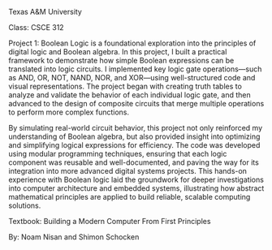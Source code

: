 Texas A&M University

Class: CSCE 312


Project 1: Boolean Logic is a foundational exploration into the principles of digital logic and Boolean algebra. In this project, I built a practical framework to demonstrate how simple Boolean expressions can be translated into logic circuits. I implemented key logic gate operations—such as AND, OR, NOT, NAND, NOR, and XOR—using well-structured code and visual representations. The project began with creating truth tables to analyze and validate the behavior of each individual logic gate, and then advanced to the design of composite circuits that merge multiple operations to perform more complex functions.

By simulating real-world circuit behavior, this project not only reinforced my understanding of Boolean algebra, but also provided insight into optimizing and simplifying logical expressions for efficiency. The code was developed using modular programming techniques, ensuring that each logic component was reusable and well-documented, and paving the way for its integration into more advanced digital systems projects. This hands-on experience with Boolean logic laid the groundwork for deeper investigations into computer architecture and embedded systems, illustrating how abstract mathematical principles are applied to build reliable, scalable computing solutions.



Textbook: Building a Modern Computer From First Principles

By: Noam Nisan and Shimon Schocken
